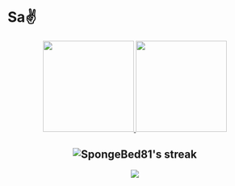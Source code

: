 <h1>Sa✌</h1>

<p align="center">
    <a href="https://github.com/Aventiass/github-readme-streak-stats">
    </a>
</p>
<div align="center">
  
  <a href="https://github.com/Aventiass" onmouseover="this.style.textDecoration='none'">
    <img height="180em" src="https://github-readme-stats.vercel.app/api?username=Aventiass&show_icons=true&theme=omni&include_all_commits=true&count_private=true" />
    <img height="180em" src="https://github-readme-stats.vercel.app/api/top-langs/?username=Aventiass&layout=compact&langs_count=7&theme=omni" />
  </a>
  
  ## <img title="🔥 Get streak stats for your profile at git.io/streak-stats" alt="SpongeBed81's streak" src="https://github-readme-streak-stats.herokuapp.com/?user=Aventiass&theme=black-ice&hide_border=true&stroke=0000&background=060A0CD0"/>
  
  <img align="center" src="https://github.com/danicaus/danicaus/blob/output/github-contribution-grid-snake.svg" />
  
</div> 

